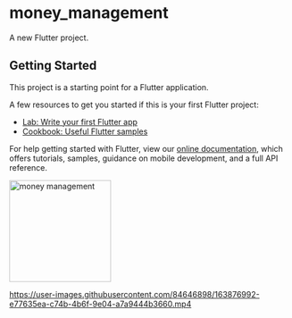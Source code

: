 # money_management

A new Flutter project.

## Getting Started

This project is a starting point for a Flutter application.

A few resources to get you started if this is your first Flutter project:

- [Lab: Write your first Flutter app](https://flutter.dev/docs/get-started/codelab)
- [Cookbook: Useful Flutter samples](https://flutter.dev/docs/cookbook)

For help getting started with Flutter, view our
[online documentation](https://flutter.dev/docs), which offers tutorials,
samples, guidance on mobile development, and a full API reference.

<img width="182" alt="money management" src="https://user-images.githubusercontent.com/84646898/163876343-f5a7297f-a581-4699-8b16-605a8ea5eb57.png">

https://user-images.githubusercontent.com/84646898/163876992-e77635ea-c74b-4b6f-9e04-a7a9444b3660.mp4
